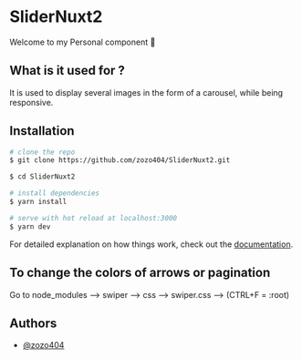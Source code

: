 # SliderNuxt2
Welcome to my Personal component 👋

## What is it used for ?
It is used to display several images in the form of a carousel, while being responsive.

## Installation

```bash
# clone the repo
$ git clone https://github.com/zozo404/SliderNuxt2.git

$ cd SliderNuxt2

# install dependencies
$ yarn install

# serve with hot reload at localhost:3000
$ yarn dev

```

For detailed explanation on how things work, check out the [documentation](https://nuxtjs.org).


## To change the colors of arrows or pagination
Go to node_modules --> swiper --> css --> swiper.css --> (CTRL+F = :root)


## Authors

- [@zozo404](https://www.github.com/zozo404)